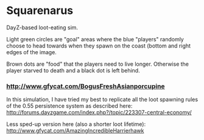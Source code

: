 # Squarenarus
DayZ-based loot-eating sim.

Light green circles are "goal" areas where the blue "players" randomly choose to head towards when they spawn on the coast (bottom and right edges of the image.

Brown dots are "food" that the players need to live longer. Otherwise the player starved to death and a black dot is left behind.

### http://www.gfycat.com/BogusFreshAsianporcupine

In this simulation, I have tried my best to replicate all the loot spawning rules of the 0.55 persistence system as described here: http://forums.dayzgame.com/index.php?/topic/223307-central-economy/

Less sped-up version here (also a shorter loot lifetime): http://www.gfycat.com/AmazingIncredibleHarrierhawk
